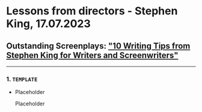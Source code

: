 # Lessons from directors - Stephen King, 17.07.2023

## Outstanding Screenplays: ["10 Writing Tips from Stephen King for Writers and Screenwriters"](https://www.youtube.com/watch?v=B6SKj_eiY9k)

---

### 1. `TEMPLATE`

* Placeholder
  
  Placeholder